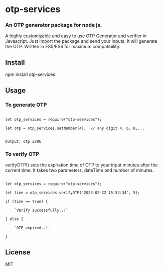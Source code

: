 # otp-services
### An OTP generator package for node js.

A highly customizable and easy to use OTP Generator and verifier in Javascript. Just import the package and send your inputs. It will generate the OTP.
Written in ES5/ES6 for maximum compatibility.

## Install

npm install otp-services

## Usage

### To generate OTP
```

let otp_services = require("otp-services");

let otp = otp_services.setNumber(4);  // any digit 4, 6, 8,...


Output: otp 2206

```

### To verify OTP

verifyOTP() sets the expiration time of OTP to your input minutes after the current time.
It takes two parameters, dateTime and number of minutes.

```

let otp_services = require("otp-services");

let time = otp_services.verifyOTP('2023-02-22 15:52:34', 5);

if (time == true) {

    `Verify successfully..!`

} else {

    `OTP expired..!`

}

```

## License

MIT

```